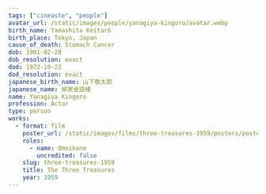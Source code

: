 ```yaml
---
tags: ["cineaste", "people"]
avatar_url: /static/images/people/yanagiya-kingoro/avatar.webp
birth_name: Yamashita Keitarô
birth_place: Tokyo, Japan
cause_of_death: Stomach Cancer
dob: 1901-02-28
dob_resolution: exact
dod: 1972-10-22
dod_resolution: exact
japanese_birth_name: 山下敬太郎
japanese_name: 柳家金語楼
name: Yanagiya Kingoro
profession: Actor
type: person
works:
  - format: film
    poster_url: /static/images/films/three-treasures-1959/posters/poster.webp
    roles:
      - name: Omoikane
        uncredited: false
    slug: three-treasures-1959
    title: The Three Treasures
    year: 1959
---
```

